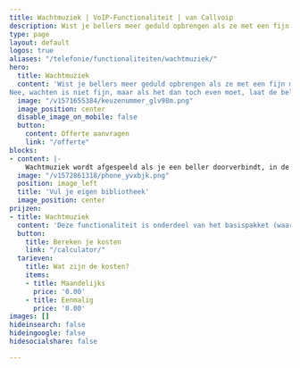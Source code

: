 ```yaml
---
title: Wachtmuziek | VoIP-Functionaliteit | van Callvoip
description: Wist je bellers meer geduld opbrengen als ze met een fijn muziekje kunnen wachten?
type: page
layout: default
logos: true
aliases: "/telefonie/functionaliteiten/wachtmuziek/"
hero:
  title: Wachtmuziek
  content: 'Wist je bellers meer geduld opbrengen als ze met een fijn muziekje kunnen wachten? Daarom biedt de Callvoip centrale standaard een kleine bibliotheek met fijne, rechtenvrije wachtmuziek. En deze kun je  zelf bijwerken, aanvullen en op volgorde zetten. 
Nee, wachten is niet fijn, maar als het dan toch even moet, laat de beller dan genieten van een fijne deun. '
  image: "/v1571655384/keuzenummer_glv98m.png"
  image_position: center
  disable_image_on_mobile: false
  button:
    content: Offerte aanvragen
    link: "/offerte"
blocks:
- content: |-
    Wachtmuziek wordt afgespeeld als je een beller doorverbindt, in de acht zet of als je een wachtrij gebruikt. <br><br><a href="https://www.callvoip.nl/ondersteuning/meldteksten-wachtmuziek/wachtmuziek/" class="button">Hoe werkt het?</a>
  image: "/v1572861318/phone_yvxbjk.png"
  position: image_left
  title: 'Vul je eigen bibliotheek'
  image_position: center
prijzen:
- title: Wachtmuziek
  content: 'Deze functionaliteit is onderdeel van het basispakket (waar u €7,50 excl. BTW voor betaalt)'
  button:
    title: Bereken je kosten
    link: "/calculator/"
  tarieven:
    title: Wat zijn de kosten?
    items:
    - title: Maandelijks
      price: '0.00'
    - title: Eenmalig
      price: '0.00'
images: []
hideinsearch: false
hideingoogle: false
hidesocialshare: false

---
```

